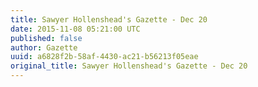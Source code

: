 ```yaml
---
title: Sawyer Hollenshead's Gazette - Dec 20
date: 2015-11-08 05:21:00 UTC
published: false
author: Gazette
uuid: a6828f2b-58af-4430-ac21-b56213f05eae
original_title: Sawyer Hollenshead's Gazette - Dec 20
---
```


